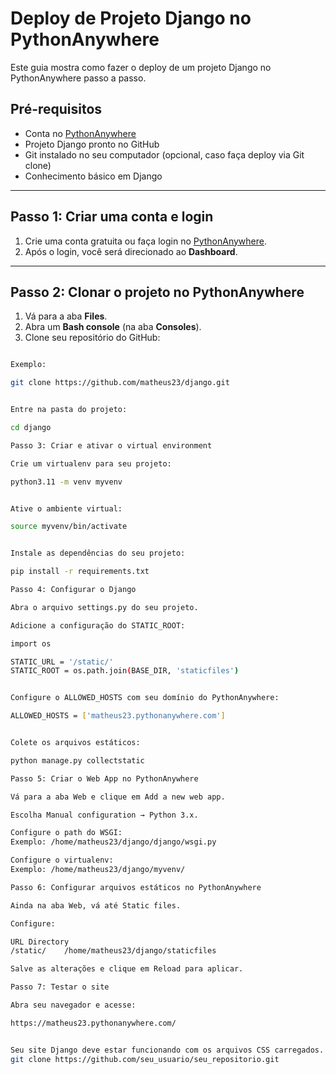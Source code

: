 # Deploy de Projeto Django no PythonAnywhere

Este guia mostra como fazer o deploy de um projeto Django no PythonAnywhere passo a passo.

## Pré-requisitos

- Conta no [PythonAnywhere](https://www.pythonanywhere.com/)
- Projeto Django pronto no GitHub
- Git instalado no seu computador (opcional, caso faça deploy via Git clone)
- Conhecimento básico em Django

---

## Passo 1: Criar uma conta e login

1. Crie uma conta gratuita ou faça login no [PythonAnywhere](https://www.pythonanywhere.com/).
2. Após o login, você será direcionado ao **Dashboard**.

---

## Passo 2: Clonar o projeto no PythonAnywhere

1. Vá para a aba **Files**.
2. Abra um **Bash console** (na aba **Consoles**).
3. Clone seu repositório do GitHub:

```bash

Exemplo:

git clone https://github.com/matheus23/django.git


Entre na pasta do projeto:

cd django

Passo 3: Criar e ativar o virtual environment

Crie um virtualenv para seu projeto:

python3.11 -m venv myvenv


Ative o ambiente virtual:

source myvenv/bin/activate


Instale as dependências do seu projeto:

pip install -r requirements.txt

Passo 4: Configurar o Django

Abra o arquivo settings.py do seu projeto.

Adicione a configuração do STATIC_ROOT:

import os

STATIC_URL = '/static/'
STATIC_ROOT = os.path.join(BASE_DIR, 'staticfiles')


Configure o ALLOWED_HOSTS com seu domínio do PythonAnywhere:

ALLOWED_HOSTS = ['matheus23.pythonanywhere.com']


Colete os arquivos estáticos:

python manage.py collectstatic

Passo 5: Criar o Web App no PythonAnywhere

Vá para a aba Web e clique em Add a new web app.

Escolha Manual configuration → Python 3.x.

Configure o path do WSGI:
Exemplo: /home/matheus23/django/django/wsgi.py

Configure o virtualenv:
Exemplo: /home/matheus23/django/myvenv/

Passo 6: Configurar arquivos estáticos no PythonAnywhere

Ainda na aba Web, vá até Static files.

Configure:

URL	Directory
/static/	/home/matheus23/django/staticfiles

Salve as alterações e clique em Reload para aplicar.

Passo 7: Testar o site

Abra seu navegador e acesse:

https://matheus23.pythonanywhere.com/


Seu site Django deve estar funcionando com os arquivos CSS carregados.
git clone https://github.com/seu_usuario/seu_repositorio.git

